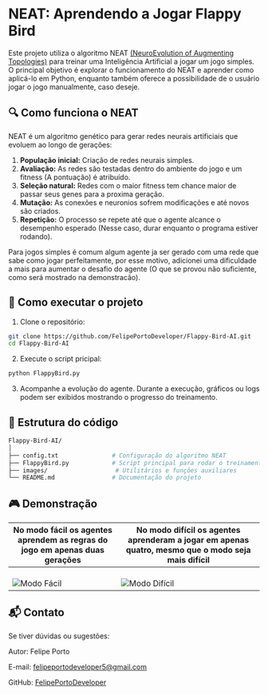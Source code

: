 # NEAT: Aprendendo a Jogar Flappy Bird 

Este projeto utiliza o algoritmo NEAT [(NeuroEvolution of Augmenting Topologies)](https://neat-python.readthedocs.io/en/latest/neat_overview.html) para treinar uma Inteligência Artificial a jogar um jogo simples.
O principal objetivo é explorar o funcionamento do NEAT e aprender como aplicá-lo em Python, enquanto também oferece a possibilidade de o usuário jogar o jogo manualmente, caso deseje.

## 🔍 Como funciona o NEAT

NEAT é um algoritmo genético para gerar redes neurais artificiais que evoluem ao longo de gerações:

1. **População inicial:** Criação de redes neurais simples.
2. **Avaliação:** As redes são testadas dentro do ambiente do jogo e um fitness (A pontuação) é atribuído.
3. **Seleção natural:** Redes com o maior fitness tem chance maior de passar seus genes para a proxima geração.
4. **Mutação:** As conexões e neuronios sofrem modificações e até novos são criados.
5. **Repetição:** O processo se repete até que o agente alcance o desempenho esperado (Nesse caso, durar enquanto o programa estiver rodando).

Para jogos simples é comum algum agente ja ser gerado com uma rede que sabe como jogar perfeitamente, por esse motivo, adicionei uma dificuldade a mais para aumentar o desafio do agente (O que se provou não suficiente, como será mostrado na demonstracão).

## 🚀 Como executar o projeto

1. Clone o repositório:
```bash
git clone https://github.com/FelipePortoDeveloper/Flappy-Bird-AI.git
cd Flappy-Bird-AI
```
2. Execute o script pricipal:
```bash
python FlappyBird.py
```
3. Acompanhe a evolução do agente. Durante a execução, gráficos ou logs podem ser exibidos mostrando o progresso do treinamento.

## 📂 Estrutura do código

```bash
Flappy-Bird-AI/
│
├── config.txt               # Configuração do algoritmo NEAT
├── FlappyBird.py            # Script principal para rodar o treinamento
├── images/                   # Utilitários e funções auxiliares
└── README.md                # Documentação do projeto
```


## 🎮 Demonstração

No modo fácil os agentes aprendem as regras do jogo em apenas duas gerações | No modo difícil os agentes aprenderam a jogar em apenas quatro, mesmo que o modo seja mais difícil
-- | --
| &nbsp;&nbsp;&nbsp;&nbsp;&nbsp;&nbsp;&nbsp;&nbsp;&nbsp;&nbsp;&nbsp;&nbsp;&nbsp;&nbsp;&nbsp;&nbsp;&nbsp;&nbsp;&nbsp;&nbsp;&nbsp;&nbsp;&nbsp;&nbsp;&nbsp;&nbsp;&nbsp; ![Modo Fácil](https://github.com/user-attachments/assets/7f61d24a-c4d3-4762-9b88-645f5180f4a6) | &nbsp;&nbsp;&nbsp;&nbsp;&nbsp;&nbsp;&nbsp;&nbsp;&nbsp;&nbsp;&nbsp;&nbsp;&nbsp;&nbsp;&nbsp;&nbsp;&nbsp;&nbsp;&nbsp;&nbsp;&nbsp;&nbsp;&nbsp;&nbsp;&nbsp;&nbsp;&nbsp;&nbsp;&nbsp;&nbsp;&nbsp;&nbsp;&nbsp;&nbsp;&nbsp;&nbsp;&nbsp;&nbsp; ![Modo Difícil](https://github.com/user-attachments/assets/0c265b3c-cbe4-4e61-ab3f-a351a4e077d9) |

## 📬 Contato

Se tiver dúvidas ou sugestões:


Autor: Felipe Porto


E-mail: felipeportodeveloper5@gmail.com


GitHub: [FelipePortoDeveloper](https://github.com/FelipePortoDeveloper)
